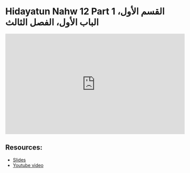 # Hidayatun Nahw 12 Part 1 القسم الأول، الباب الأول، الفصل الثالث
                
<iframe width="560" height="315" src="https://www.youtube-nocookie.com/embed/eG04Qp5_sDQ?start=0" frameborder="0" allow="accelerometer; autoplay; encrypted-media; gyroscope; picture-in-picture" allowfullscreen="allowfullscreen">
</iframe><BR>

## Resources:
- [Slides](https://github.com/arshare/resources_balagha_pdfs)
- [Youtube video](https://www.youtube.com/watch?v=eG04Qp5_sDQ&list=PLzn0qdi6JpdtdAyaM2yvvY1Yk9i4EpLHD&index=21)

